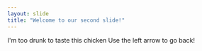 ```yaml
---
layout: slide
title: "Welcome to our second slide!"
---
```

I'm too drunk to taste this chicken
Use the left arrow to go back!
